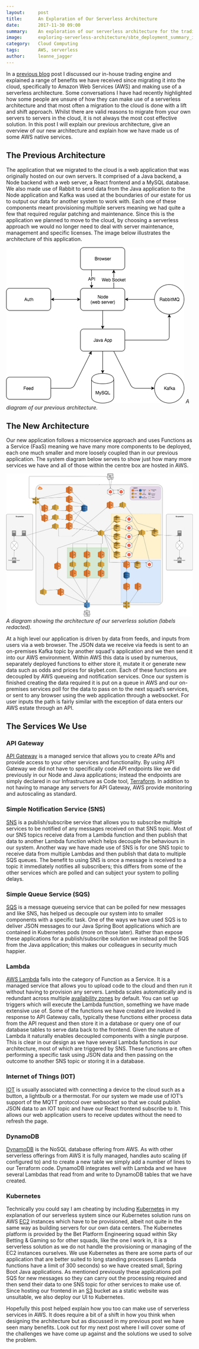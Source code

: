 ```yaml
---
layout:     post
title:      An Exploration of Our Serverless Architecture
date:       2017-11-30 09:00
summary:    An exploration of our serverless architecture for the trading engine and how we make use of AWS services.
image:      exploring-serverless-architecture/sbte_deployment_summary_image.png
category:   Cloud Computing
tags:       AWS, serverless
author:     leanne_jagger
---
```


In a [previous blog](/2017/09/07/trading-on-aws) post I discussed our in-house trading engine and explained a range of benefits we have received since migrating it into the cloud, specifically to Amazon Web Services (AWS) and making use of a serverless architecture. Some conversations I have had recently highlighted how some people are unsure of how they can make use of a serverless architecture and that most often a migration to the cloud is done with a lift and shift approach. Whilst there are valid reasons to migrate from your own servers to servers in the cloud, it is not always the most cost effective solution. In this post I will explain our previous architecture, give an overview of our new architecture and explain how we have made us of some AWS native services.

## The Previous Architecture
The application that we migrated to the cloud is a web application that was originally hosted on our own servers. It comprised of a Java backend, a Node backend with a web server, a React frontend and a MySQL database. We also made use of Rabbit to send data from the Java application to the Node application and Kafka was used at the boundaries of our estate for us to output our data for another system to work with. Each one of these components meant provisioning multiple servers meaning we had quite a few that required regular patching and maintenance. Since this is the application we planned to move to the cloud, by choosing a serverless approach we would no longer need to deal with server maintenance, management and specific licenses. The image below illustrates the architecture of this application.

![Our previous architecture](/images/exploring-serverless-architecture/sbte_old_architecture.png)
*A diagram of our previous architecture.*

## The New Architecture
Our new application follows a microservice approach and uses Functions as a Service (FaaS) meaning we have many more components to be deployed, each one much smaller and more loosely coupled than in our previous application. The system diagram below serves to show just how many more services we have and all of those within the centre box are hosted in AWS.

![Our new architecture](/images/exploring-serverless-architecture/sbte_deployment_diagram.jpg)
*A diagram showing the architecture of our serverless solution (labels redacted).*

At a high level our application is driven by data from feeds, and inputs from users via a web browser. The JSON data we receive via feeds is sent to an on-premises Kafka topic by another squad's application and we then send it into our AWS environment. Within AWS this data is used by numerous, separately deployed functions to either store it, mutate it or generate new data such as odds and prices for skybet.com. Each of these functions are decoupled by AWS queueing and notification services. Once our system is finished creating the data required it is put on a queue in AWS and our on-premises services poll for the data to pass on to the next squad’s services, or sent to any browser using the web application through a websocket. For user inputs the path is fairly similar with the exception of data enters our AWS estate through an API.

## The Services We Use
### API Gateway
[API Gateway](https://aws.amazon.com/api-gateway/) is a managed service that allows you to create APIs and provide access to your other services and functionality. By using API Gateway we did not have to specifically code API endpoints like we did previously in our Node and Java applications; instead the endpoints are simply declared in our Infrastructure as Code tool, [Terraform](https://www.terraform.io/). In addition to not having to manage any servers for API Gateway, AWS provide monitoring and autoscaling as standard.

### Simple Notification Service (SNS)
[SNS](https://aws.amazon.com/sns/) is a publish/subscribe service that allows you to subscribe multiple services to be notified of any messages received on that SNS topic. Most of our SNS topics receive data from a Lambda function and then publish that data to another Lambda function which helps decouple the behaviours in our system. Another way we have made use of SNS is for one SNS topic to receive data from multiple Lambdas and then publish that data to multiple SQS queues. The benefit to using SNS is once a message is received to a topic it immediately notifies all subscribers; this differs from some of the other services which are polled and can subject your system to polling delays.

### Simple Queue Service (SQS)
[SQS](https://aws.amazon.com/sqs/) is a message queueing service that can be polled for new messages and like SNS, has helped us decouple our system into to smaller components with a specific task. One of the ways we have used SQS is to deliver JSON messages to our Java Spring Boot applications which are contained in Kubernetes pods (more on those later). Rather than expose these applications for a publish/subscribe solution we instead poll the SQS from the Java application; this makes our colleagues in security much happier.

### Lambda
[AWS Lambda](https://aws.amazon.com/lambda/) falls into the category of Function as a Service. It is a managed service that allows you to upload code to the cloud and then run it without having to provision any servers. Lambda scales automatically and is redundant across multiple [availability zones](http://docs.aws.amazon.com/AWSEC2/latest/UserGuide/using-regions-availability-zones.html) by default. You can set up triggers which will execute the Lambda function, something we have made extensive use of. Some of the functions we have created are invoked in response to API Gateway calls, typically these functions either process data from the API request and then store it in a database or query one of our database tables to serve data back to the frontend. Given the nature of Lambda it naturally enables decoupled components with a single purpose. This is clear in our design as we have several Lambda functions in our architecture, most of which are triggered by SNS. These functions are often performing a specific task using JSON data and then passing on the outcome to another SNS topic or storing it in a database.

### Internet of Things (IOT)
[IOT](https://aws.amazon.com/iot/) is usually associated with connecting a device to the cloud such as a button, a lightbulb or a thermostat. For our system we made use of IOT’s support of the MQTT protocol over websocket so that we could publish JSON data to an IOT topic and have our React frontend subscribe to it. This allows our web application users to receive updates without the need to refresh the page.

### DynamoDB
[DynamoDB](https://aws.amazon.com/dynamodb/) is the NoSQL database offering from AWS. As with other serverless offerings from AWS it is fully managed, handles auto scaling (if configured to) and to create a new table we simply add a number of lines to our Terraform code. DynamoDB integrates well with Lambda and we have several Lambdas that read from and write to DynamoDB tables that we have created.

### Kubernetes
Technically you could say I am cheating by including [Kubernetes](https://kubernetes.io/) in my explanation of our serverless system since our Kubernetes solution runs on AWS [EC2](https://aws.amazon.com/ec2/) instances which have to be provisioned, albeit not quite in the same way as building servers for our own data centers. The Kubernetes platform is provided by the Bet Platform Engineering squad within Sky Betting & Gaming so for other squads, like the one I work in, it is a serverless solution as we do not handle the provisioning or managing of the EC2 instances ourselves. We use Kubernetes as there are some parts of our application that are better suited to long standing processes (Lambda functions have a limit of 300 seconds) so we have created small, Spring Boot Java applications. As mentioned previously these applications poll SQS for new messages so they can carry out the processing required and then send their data to one SNS topic for other services to make use of. Since hosting our frontend in an [S3](https://aws.amazon.com/s3/) bucket as a static website was unsuitable, we also deploy our UI to Kubernetes.

Hopefully this post helped explain how you too can make use of serverless services in AWS. It does require a bit of a shift in how you think when designing the architecture but as discussed in my previous post we have seen many benefits. Look out for my next post where I will cover some of the challenges we have come up against and the solutions we used to solve the problem.

